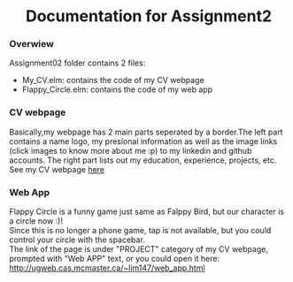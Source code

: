 <h1>
  <center>Documentation for Assignment2<center>
</h1>
<p>
<h3>Overwiew</h3>
  
  Assignment02 folder contains 2 files:
  <ul>
    <li>My_CV.elm: contains the code of my CV webpage
    <li>Flappy_Circle.elm: contains the code of my web app
  </ul>
</P>

<p>
   <h3>CV webpage</h3>
   Basically,my webpage has 2 main parts seperated by a border.The left part contains a name logo, my presional information as well as the image links (click images to know more about me :p) to my linkedin and github accounts. The right part lists out my education, experience, projects, etc.

<br>
See my CV webpage 
 <a href="http://ugweb.cas.mcmaster.ca/~lim147" target="_blank">here</a>
</P>

<p>
   <h3>Web App</h3>
   Flappy Circle is a funny game just same as Falppy Bird, but our character is a circle now :)!
   <br>
   Since this is no longer a phone game, tap is not available, but you could control your circle with the spacebar.
   <br>
   The link of the page is under "PROJECT" category of my CV webpage, prompted with "Web APP" text, or you could open it here:
   <a href="http://ugweb.cas.mcmaster.ca/~lim147/web_app.html" target="_blank">http://ugweb.cas.mcmaster.ca/~lim147/web_app.html</a>
</p>

